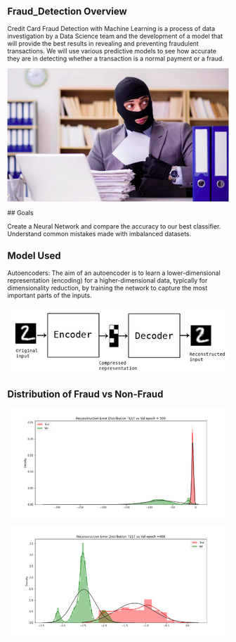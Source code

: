 ## Fraud_Detection Overview

Credit Card Fraud Detection with Machine Learning is a process of data investigation by a Data Science team and the development of a model that will provide the best results in revealing and preventing fraudulent transactions. 
We will use various predictive models to see how accurate they are in detecting whether a transaction is a normal payment or a fraud.

<p align="center">
   <img src="fraud.png">
</p>
## Goals

Create a Neural Network and compare the accuracy to our best classifier.
Understand common mistakes made with imbalanced datasets.

## Model Used

Autoencoders:
The aim of an autoencoder is to learn a lower-dimensional representation (encoding) for a higher-dimensional data, typically for dimensionality reduction, by training the network to capture the most important parts of the inputs.

<p align="center">
   <img src="auto.jpg">
</p>

## Distribution of Fraud vs Non-Fraud

![1](distribution_decided.png)

![2](distribution4.png)
